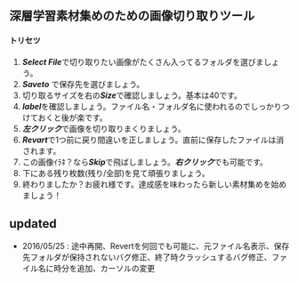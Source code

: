 ## 深層学習素材集めのための画像切り取りツール

#### トリセツ

1. ***Select File***で切り取りたい画像がたくさん入ってるフォルダを選びましょう。
2. ***Saveto*** で保存先を選びましょう。
3. 切り取るサイズを右の***Size***で確認しましょう。基本は40です。
4. ***label***を確認しましょう。ファイル名・フォルダ名に使われるのでしっかりつけておくと後が楽です。
5. ***左クリック***で画像を切り取りまくりましょう。
6. ***Revart***で1つ前に戻り間違いを正しましょう。直前に保存したファイルは消されます。
7. この画像ｲﾗﾈ？なら***Skip***で飛ばしましょう。***右クリック***でも可能です。
8. 下にある残り枚数(残り/全部)を見て頑張りましょう。
9. 終わりましたか？お疲れ様です。達成感を味わったら新しい素材集めを始めましょう！

updated
---

* 2016/05/25 : 途中再開、Revertを何回でも可能に、元ファイル名表示、保存先フォルダが保持されないバグ修正、終了時クラッシュするバグ修正、ファイル名に時分を追加、カーソルの変更
